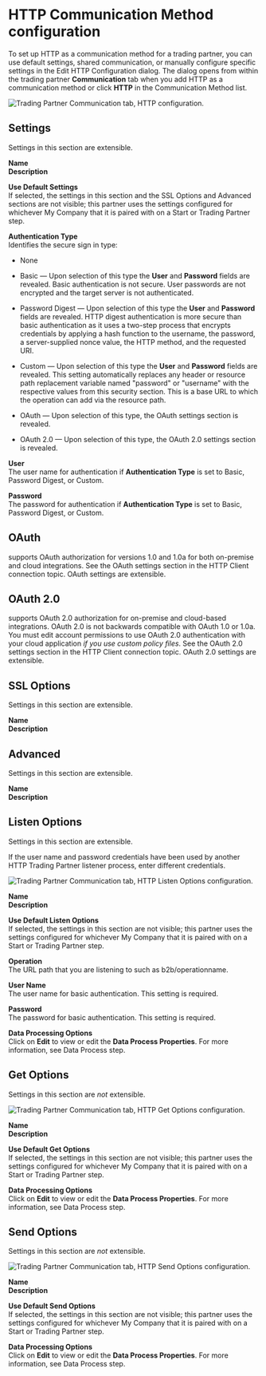 # HTTP Communication Method configuration 

<head>
  <meta name="guidename" content="Integration"/>
  <meta name="context" content="GUID-9cc1115f-bebb-4280-ad66-f83e52e45093"/>
</head>


To set up HTTP as a communication method for a trading partner, you can use default settings, shared communication, or manually configure specific settings in the Edit HTTP Configuration dialog. The dialog opens from within the trading partner **Communication** tab when you add HTTP as a communication method or click **HTTP** in the Communication Method list.

![Trading Partner Communication tab, HTTP configuration.](../Images/img-int-HTTP_communication_method_71df4978-8002-49a8-ac40-8509ee39d574.png)

## Settings

Settings in this section are extensible.

**Name**  
**Description**

**Use Default Settings**  
If selected, the settings in this section and the SSL Options and Advanced sections are not visible; this partner uses the settings configured for whichever My Company that it is paired with on a Start or Trading Partner step.

**Authentication Type**  
Identifies the secure sign in type:

 -   None
 -   Basic — Upon selection of this type the **User** and **Password** fields are revealed. Basic authentication is not secure. User passwords are not encrypted and the target server is not authenticated.

   -   Password Digest — Upon selection of this type the **User** and **Password** fields are revealed. HTTP digest authentication is more secure than basic authentication as it uses a two-step process that encrypts credentials by applying a hash function to the username, the password, a server-supplied nonce value, the HTTP method, and the requested URI.

-   Custom — Upon selection of this type the **User** and **Password** fields are revealed. This setting automatically replaces any header or resource path replacement variable named "password" or "username" with the respective values from this security section. This is a base URL to which the operation can add via the resource path.

 -   OAuth — Upon selection of this type, the OAuth settings section is revealed.

 -   OAuth 2.0 — Upon selection of this type, the OAuth 2.0 settings section is revealed.


**User**  
The user name for authentication if **Authentication Type** is set to Basic, Password Digest, or Custom.

**Password**    
The password for authentication if **Authentication Type** is set to Basic, Password Digest, or Custom.

## OAuth 

supports OAuth authorization for versions 1.0 and 1.0a for both on-premise and cloud integrations. See the OAuth settings section in the HTTP Client connection topic. OAuth settings are extensible.

## OAuth 2.0 

supports OAuth 2.0 authorization for on-premise and cloud-based integrations. OAuth 2.0 is not backwards compatible with OAuth 1.0 or 1.0a. You must edit account permissions to use OAuth 2.0 authentication with your cloud application *if you use custom policy files*. See the OAuth 2.0 settings section in the HTTP Client connection topic. OAuth 2.0 settings are extensible.

## SSL Options 

Settings in this section are extensible.

**Name**  
**Description**

## Advanced 

Settings in this section are extensible.

**Name**  
**Description**

## Listen Options 

Settings in this section are extensible.

If the user name and password credentials have been used by another HTTP Trading Partner listener process, enter different credentials.

![Trading Partner Communication tab, HTTP Listen Options configuration.](../Images/build-db-trading-partner-communication-option-HTTP-listen.jpg)

**Name**  
**Description**

**Use Default Listen Options**  
If selected, the settings in this section are not visible; this partner uses the settings configured for whichever My Company that it is paired with on a Start or Trading Partner step.
 
**Operation**  
The URL path that you are listening to such as b2b/operationname.

**User Name**  
The user name for basic authentication. This setting is required.

**Password**  
The password for basic authentication. This setting is required.

**Data Processing Options**  
Click on **Edit** to view or edit the **Data Process Properties**. For more information, see Data Process step.

## Get Options 

Settings in this section are *not* extensible.

![Trading Partner Communication tab, HTTP Get Options configuration.](../Images/build-db-trading-partner-communication-option-HTTP-get.jpg)

**Name**   
**Description**

**Use Default Get Options**   
If selected, the settings in this section are not visible; this partner uses the settings configured for whichever My Company that it is paired with on a Start or Trading Partner step.

**Data Processing Options**  
 Click on **Edit** to view or edit the **Data Process Properties**. For more information, see Data Process step.

## Send Options 

Settings in this section are *not* extensible.

![Trading Partner Communication tab, HTTP Send Options configuration.](../Images/build-db-trading-partner-communication-option-HTTP-send.jpg)

**Name**    
**Description**

**Use Default Send Options**  
If selected, the settings in this section are not visible; this partner uses the settings configured for whichever My Company that it is paired with on a Start or Trading Partner step.

**Data Processing Options**  
Click on **Edit** to view or edit the **Data Process Properties**. For more information, see Data Process step.